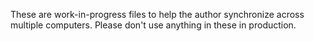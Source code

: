 These are work-in-progress files to help the author synchronize across multiple computers. Please don't use anything in these in production.
